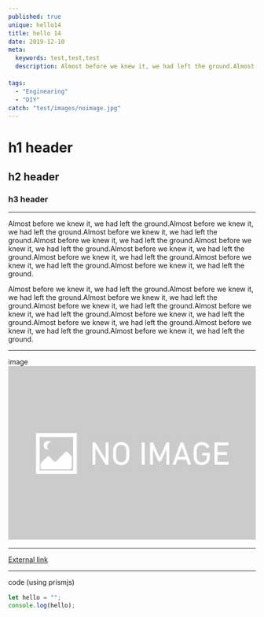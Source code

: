 ```yaml
---
published: true
unique: hello14
title: hello 14
date: 2019-12-10
meta:
  keywords: test,test,test
  description: Almost before we knew it, we had left the ground.Almost before we knew it, we had left the ground.Almost before we knew it, we had left the ground.Almost before we knew it, we had left the ground.Almost before we knew it, we had left the ground.Almost before we knew it, we had left the ground.Almost before we knew it, we had left the ground.Almost before we knew it, we had left the ground.Almost before we knew it, we had left the ground.

tags:
  - "Enginearing"
  - "DIY"
catch: "test/images/noimage.jpg"
---
```


# h1 header

## h2 header

### h3 header

---

Almost before we knew it, we had left the ground.Almost before we knew it, we had left the ground.Almost before we knew it, we had left the ground.Almost before we knew it, we had left the ground.Almost before we knew it, we had left the ground.Almost before we knew it, we had left the ground.Almost before we knew it, we had left the ground.Almost before we knew it, we had left the ground.Almost before we knew it, we had left the ground.

Almost before we knew it, we had left the ground.Almost before we knew it, we had left the ground.Almost before we knew it, we had left the ground.Almost before we knew it, we had left the ground.Almost before we knew it, we had left the ground.Almost before we knew it, we had left the ground.Almost before we knew it, we had left the ground.Almost before we knew it, we had left the ground.Almost before we knew it, we had left the ground.

---

image
![Image](./images/noimage.jpg)

---

[External link](https://algrid.me)

---

code (using prismjs)

```javascript
let hello = "";
console.log(hello);
```
